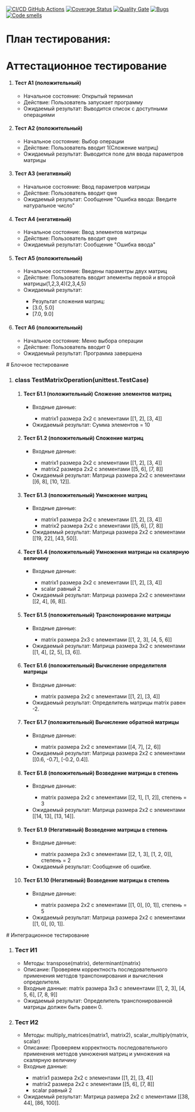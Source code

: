 [![CI/CD GitHub Actions](https://github.com/Student5427/Test2/actions/workflows/python-app.yml/badge.svg)](https://github.com/Student5427/Test2/actions/workflows/python-app.yml)
[![Coverage Status](https://coveralls.io/repos/github/Student5427/Test2/badge.svg?branch=main)](https://coveralls.io/github/Student5427/Test2?branch=main)
[![Quality Gate](https://sonarcloud.io/api/project_badges/measure?project=Student5427_Test2&metric=alert_status)](https://sonarcloud.io/dashboard?id=Student5427_Test2)
[![Bugs](https://sonarcloud.io/api/project_badges/measure?project=Student5427_Test2&metric=bugs)](https://sonarcloud.io/summary/new_code?id=Student5427_Test2)
[![Code smells](https://sonarcloud.io/api/project_badges/measure?project=Student5427_Test2&metric=code_smells)](https://sonarcloud.io/dashboard?id=Student5427_Test2)

# План тестирования:
# Аттестационное тестирование
<ol>
   <li>
      <h4> Тест А1 (положительный) </h4>
      <ul>
         <li> Начальное состояние: Открытый терминал </li>
         <li> Действие: Пользователь запускает программу</li>
         <li> Ожидаемый результат: Выводится список с доступными операциями</li>
      </ul>
   </li> 
   <li>               
      <h4> Тест А2 (положительный) </h4>
      <ul>
         <li> Начальное состояние: Выбор операции </li>
         <li> Действие: Пользователь вводит 1(Сложение матриц) </li>
         <li> Ожидаемый результат: Выводится поле для ввода параметров матрицы </li>
      </ul>
   </li>           
   <li>            
      <h4> Тест А3 (негативный) </h4>
      <ul>
         <li> Начальное состояние: Ввод параметров матрицы </li>
         <li> Действие: Пользователь вводит qwe </li>
         <li> Ожидаемый результат: Сообщение "Ошибка ввода: Введите натуральное число" </li>
      </ul>
   </li>
   <li>            
      <h4> Тест А4 (негативный) </h4>
      <ul>
         <li> Начальное состояние: Ввод элементов матрицы </li>
         <li> Действие: Пользователь вводит qwe </li>
         <li> Ожидаемый результат: Сообщение "Ошибка ввода" </li>
      </ul>
   </li>
   <li>             
      <h4> Тест А5 (положительный) </h4>
      <ul>
         <li> Начальное состояние: Введены параметры двух матриц </li>
         <li> Действие: Пользователь вводит элементы первой и второй матрицы(1,2,3,4)(2,3,4,5)</li>
         <li> Ожидаемый результат: </li>
		 <ul>
			<li>Результат сложения матриц: </li>
			<li>[3.0, 5.0] </li>
			<li>[7.0, 9.0] </li>
		 </ul>
      </ul>
   </li>
   <li>              
      <h4> Тест А6 (положительный) </h4>
      <ul>
         <li> Начальное состояние: Меню выбора операции </li>
         <li> Действие: Пользователь вводит 0 </li>
         <li> Ожидаемый результат: Программа завершена </li>
      </ul>
   </li>
</ol>
# Блочное тестирование
<ol>
  <li>
    <h3>class TestMatrixOperation(unittest.TestCase)</h3>
    <ol>
		<li>
    	  <h4>Тест Б1.1 (положительный) Cложение элементов матриц</h4>
    	  <ul>
    	    <li>Входные данные:</li>
			<ul>
				<li>matrix1 размера 2x2 с элементами [[1, 2], [3, 4]]</li>
			</ul>
    	    <li>Ожидаемый результат: Сумма элементов = 10</li>
    	  </ul>
    	</li>
    	<li>
    	  <h4>Тест Б1.2 (положительный) Cложение матриц</h4>
    	  <ul>
    	    <li>Входные данные:</li>
			<ul>
				<li>matrix1 размера 2x2 с элементами [[1, 2], [3, 4]]</li>
				<li>matrix2 размера 2x2 с элементами [[5, 6], [7, 8]]</li>
			</ul>
    	    <li>Ожидаемый результат: Матрица размера 2x2 с элементами [[6, 8], [10, 12]].</li>
    	  </ul>
    	</li>
    	<li>
    	  <h4>Тест Б1.3 (положительный) Умножение матриц</h4>
    	  <ul>
    	    <li>Входные данные:</li>
			<ul>
				<li>matrix1 размера 2x2 с элементами [[1, 2], [3, 4]]</li>
				<li>matrix2 размера 2x2 с элементами [[5, 6], [7, 8]]</li>
			</ul>
    	    <li>Ожидаемый результат: Матрица размера 2x2 с элементами [[19, 22], [43, 50]].</li>
    	  </ul>
    	</li>
		<li>
    	  <h4>Тест Б1.4 (положительный) Умножения матрицы на скалярную величину</h4>
    	  <ul>
    	    <li>Входные данные:</li>
			<ul>
				<li>matrix1 размера 2x2 с элементами [[1, 2], [3, 4]]</li>
				<li>scalar равный 2</li>
			</ul>
    	    <li>Ожидаемый результат: Матрица размера 2x2 с элементами [[2, 4], [6, 8]].</li>
    	  </ul>
    	</li>
		<li>
    	  <h4>Тест Б1.5 (положительный) Транспонирование матрицы</h4>
    	  <ul>
    	    <li>Входные данные:</li>
			<ul>
				<li>matrix размера 2x3 с элементами [[1, 2, 3], [4, 5, 6]]</li>
			</ul>
    	    <li>Ожидаемый результат: Матрица размера 3x2 с элементами [[1, 4], [2, 5], [3, 6]].</li>
    	  </ul>
    	</li>
		<li>
    	  <h4>Тест Б1.6 (положительный) Вычисление определителя матрицы</h4>
    	  <ul>
    	    <li>Входные данные:</li>
			<ul>
				<li>matrix размера 2x2 с элементами [[1, 2], [3, 4]]</li>
			</ul>
    	    <li>Ожидаемый результат: Определитель матрицы matrix равен -2.</li>
    	  </ul>
    	</li>
		<li>
    	  <h4>Тест Б1.7 (положительный) Вычисление обратной матрицы</h4>
    	  <ul>
    	    <li>Входные данные:</li>
			<ul>
				<li>matrix размера 2x2 с элементами [[4, 7], [2, 6]]</li>
			</ul>
    	    <li>Ожидаемый результат: Матрица размера 2x2 с элементами [[0.6, -0.7], [-0.2, 0.4]].</li>
    	  </ul>
    	</li>
		<li>
    	  <h4>Тест Б1.8 (положительный) Возведение матрицы в степень</h4>
    	  <ul>
    	    <li>Входные данные:</li>
			<ul>
				<li>matrix размера 2x2 с элементами [[2, 1], [1, 2]], степень = 3</li>
			</ul>
    	    <li>Ожидаемый результат: Матрица размера 2x2 с элементами [[14, 13], [13, 14]].</li>
    	  </ul>
    	</li>
		<li>
    	  <h4>Тест Б1.9 (Негативный) Возведение матрицы в степень</h4>
    	  <ul>
    	    <li>Входные данные:</li>
			<ul>
				<li>matrix размера 2x3 с элементами [[2, 1, 3], [1, 2, 0]], степень = 2</li>
			</ul>
    	    <li>Ожидаемый результат: Сообщение об ошибке.</li>
    	  </ul>
    	</li>
		<li>
    	  <h4>Тест Б1.10 (Негативный) Возведение матрицы в степень</h4>
    	  <ul>
    	    <li>Входные данные:</li>
			<ul>
				<li>matrix размера 2x2 с элементами [[1, 0], [0, 1]], степень = 5</li>
			</ul>
    	    <li>Ожидаемый результат: Матрица размера 2x2 с элементами [[1, 0], [0, 1]].</li>
    	  </ul>
    	</li>
    </ol>
  </li>
</ol>
# Интеграционное тестирование

<ol>
  <li>
    <h3>Тест И1</h3>
    <ul>
      <li>Методы: transpose(matrix), determinant(matrix)</li>
      <li>Описание: Проверяем корректность последовательного применения методов транспонирования и вычисления определителя.</li>
      <li>Входные данные: matrix размера 3x3 с элементами [[1, 2, 3], [4, 5, 6], [7, 8, 9]]</li>
      <li>Ожидаемый результат: Определитель транспонированной матрицы должен быть равен 0.</li>
    </ul>	
  </li>
  <li>
    <h3>Тест И2</h3>
    <ul>
      <li>Методы: multiply_matrices(matrix1, matrix2), scalar_multiply(matrix, scalar)</li>
      <li>Описание: Проверяем корректность последовательного применения методов умножения матриц и умножения на скалярную величину</li>
      <li>Входные данные:</li>
	  <ul>
			<li>matrix1 размера 2x2 с элементами [[1, 2], [3, 4]]</li>
			<li>matrix2 размера 2x2 с элементами [[5, 6], [7, 8]]</li>
			<li>scalar равный 2</li>
	  </ul>
      <li>Ожидаемый результат: Матрица размера 2x2 с элементами [[38, 44], [86, 100]].</li>
    </ul>	
  </li>
</ol>

